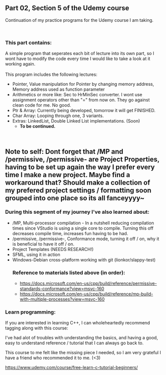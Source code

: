 ## Part 02, Section 5 of the Udemy course

Continuation of my practice programs for the Udemy course I am taking.

<br>

### This part contains:
A simple program that seperates each bit of lecture into its own part, so I wont have to modify the code every time I would like to take a look at it working again. <br><br>This program includes the following lectures:
  * Pointer, Value manipulation for Pointer by changing memory address, Memory address used as function parameter
  * Arithmetics or more like: Sec to HrMinSec converter. I wont use assignment operators other than "=" from now on. They go against clean code for me. No good.
  * Ptr & Array: Currently being developed, tomorrow it will get FINISHED.
  * Char Array: Looping through one, 3 variants.
  * Extras: LinkedList, Double Linked List implementations. (Soon)
     * **To be continued.**
<br>

## Note to self: Dont forget that /MP and /permissive, /permissive- are Project Properties, having to be set up again the way I prefer every time I make a new project. Maybe find a workaround that? Should make a collection of my prefered project settings / formatting soon grouped into one place so its all fanceyyyy~
### During this segment of my journey I've also learned about:
 * /MP, Multi-processor compilation - In a nutshell reducing compilation times since VStudio is using a single core to compile. Turning this off decreases compile time, increases fun having to be had.
 * /permissive, /permissive-, Conformance mode, turning it off / on, why it is beneficial to have it off / on.
 * Project Templates (NEEDS RESEARCH!)
 * SFML, using it in action
 * Windows-Debian cross-platform working with git (lionkor/slappy-test) 
   ### Reference to materials listed above (in order):
    * https://docs.microsoft.com/en-us/cpp/build/reference/permissive-standards-conformance?view=msvc-160
    * https://docs.microsoft.com/en-us/cpp/build/reference/mp-build-with-multiple-processes?view=msvc-160
 
### Learn programming:
If you are interested in learning C++, I can wholeheartedly recommend tagging along with this course:<br>

I've had alot of troubles with understanding the basics, and having a good,
easy to understand reference / tutorial that I can always go back to.

This course to me felt like the missing piece I needed,
so I am very grateful I have a friend who recommended it to me. (<3)

https://www.udemy.com/course/free-learn-c-tutorial-beginners/
